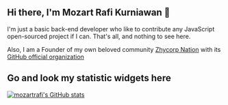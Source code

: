 ## Hi there, I'm Mozart Rafi Kurniawan 👋

I'm just a basic back-end developer who like to contribute any JavaScript open-sourced project if I can. That's all, and nothing to see here.

Also, I am a Founder of my own beloved community [Zhycorp Nation](https://zhycorp.com) with its [GitHub official organization](https://github.com/zhycorp)

## Go and look my statistic widgets here

[![mozartrafi's GitHub stats](https://github-readme-stats.vercel.app/api?username=mozartrafi&show_icons=true&count_private=true&include_all_commits=true&custom_title=My+GitHub+Stats&theme=tokyonight)](https://github.com/anuraghazra/github-readme-stats)
